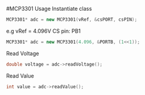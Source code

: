 #MCP3301 Usage
Instantiate class
```C++
MCP3301* adc = new MCP3301(vRef, &csPORT, csPIN);
```
e.g
vRef = 4.096V CS pin: PB1
```C++
MCP3301* adc = new MCP3301(4.096, &PORTB, (1<<1));
```
Read Voltage
```C++
double voltage = adc->readVoltage();
```
Read Value
```C++
int value = adc->readValue();
```
